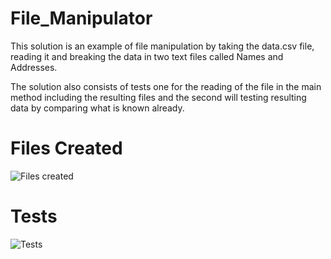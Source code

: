 # File_Manipulator
This solution is an example of file manipulation by taking the data.csv file, 
reading it and breaking the data in two text files called Names and Addresses.

The solution also consists of tests one for the reading of the file in the main method including the resulting files
and the second will testing resulting data by comparing what is known already. 

# Files Created
![Files created](https://user-images.githubusercontent.com/9131084/233800898-5996c68c-13cd-40a0-8d4d-41c02c66c7af.PNG)

# Tests
![Tests](https://user-images.githubusercontent.com/9131084/233800907-536743e9-bd7e-49d9-be0f-50b9e4722174.PNG)
